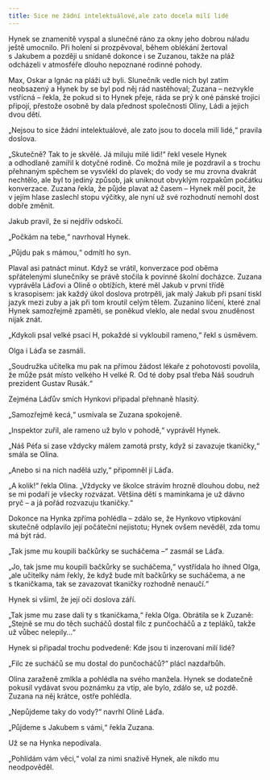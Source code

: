 ```yaml
---
title: Sice ne žádní intelektuálové,ale zato docela milí lidé
---
```


Hynek se znamenitě vyspal a slunečné ráno za okny jeho dobrou náladu ještě umocnilo. Při holení si prozpěvoval, během oblékání žertoval s Jakubem a později u snídaně dokonce i se Zuzanou, takže na pláž odcházeli v atmosféře dlouho nepoznané rodinné pohody.

Max, Oskar a Ignác na pláži už byli. Slunečník vedle nich byl zatím neobsazený a Hynek by se byl pod něj rád nastěhoval; Zuzana – nezvykle vstřícná – řekla, že pokud si to Hynek přeje, ráda se prý k oné pánské trojici připojí, přestože osobně by dala přednost společnosti Oliny, Ládi a jejich dvou dětí.

„Nejsou to sice žádní intelektuálové, ale zato jsou to docela milí lidé,“ pravila doslova.

„Skutečně? Tak to je skvělé. Já miluju milé lidi!“ řekl vesele Hynek a odhodlaně zamířil k dotyčné rodině. Co možná mile je pozdravil a s trochu přehnaným spěchem se vysvlékl do plavek; do vody se mu zrovna dvakrát nechtělo, ale byl to jediný způsob, jak uniknout obvyklým rozpakům počátku konverzace. Zuzana řekla, že půjde plavat až časem – Hynek měl pocit, že v jejím hlase zaslechl stopu výčitky, ale nyní už své rozhodnutí nemohl dost dobře změnit.

Jakub pravil, že si nejdřív odskočí.

„Počkám na tebe,“ navrhoval Hynek.

„Půjdu pak s mámou,“ odmítl ho syn.

Plaval asi patnáct minut. Když se vrátil, konverzace pod oběma spřátelenými slunečníky se právě stočila k povinné školní docházce. Zuzana vyprávěla Láďovi a Olině o obtížích, které měl Jakub v první třídě s krasopisem: jak každý úkol doslova protrpěli, jak malý Jakub při psaní tiskl jazyk mezi zuby a jak při tom kroutil celým tělem. Zuzanino líčení, které znal Hynek samozřejmě zpaměti, se poněkud vleklo, ale nedal svou znuděnost nijak znát.

„Kdykoli psal velké psací H, pokaždé si vykloubil rameno,“ řekl s úsměvem.

Olga i Láďa se zasmáli.

„Soudružka učitelka mu pak na přímou žádost lékaře z pohotovosti povolila, že může psát místo velkého H velké R. Od té doby psal třeba Náš soudruh prezident Gustav Rusák.“

Zejména Láďův smích Hynkovi připadal přehnaně hlasitý.

„Samozřejmě kecá,“ usmívala se Zuzana spokojeně.

„Inspektor zuřil, ale rameno už bylo v pohodě,“ vyprávěl Hynek.

„Náš Péťa si zase vždycky málem zamotá prsty, když si zavazuje tkaničky,“ smála se Olina.

„Anebo si na nich nadělá uzly,“ připomněl jí Láďa.

„A kolik!“ řekla Olina. „Vždycky ve školce strávím hrozně dlouhou dobu, než se mi podaří je všecky rozvázat. Většina dětí s maminkama je už dávno pryč – a já pořád rozvazuju tkaničky.“

Dokonce na Hynka zpříma pohlédla – zdálo se, že Hynkovo vtipkování skutečně odplavilo její počáteční nejistotu; Hynek ovšem nevěděl, zda tomu má být rád.

„Tak jsme mu koupili bačkůrky se sucháčema –“ zasmál se Láďa.

„Jo, tak jsme mu koupili bačkůrky se sucháčema,“ vystřídala ho ihned Olga, „ale učitelky nám řekly, že když bude mít bačkůrky se sucháčema, a ne s tkaničkama, tak se zavazovat tkaničky rozhodně nenaučí.“

Hynek si všiml, že její oči doslova září.

„Tak jsme mu zase dali ty s tkaničkama,“ řekla Olga. Obrátila se k Zuzaně: „Stejně se mu do těch sucháčů dostal filc z punčocháčů a z tepláků, takže už vůbec nelepily…“

Hynek si připadal trochu podvedeně: Kde jsou ti inzerovaní milí lidé?

„Filc ze sucháčů se mu dostal do punčocháčů?“ plácl nazdařbůh.

Olina zaraženě zmlkla a pohlédla na svého manžela. Hynek se dodatečně pokusil vydávat svou poznámku za vtip, ale bylo, zdálo se, už pozdě. Zuzana na něj krátce, ostře pohlédla.

„Nepůjdeme taky do vody?“ navrhl Olině Láďa.

„Půjdeme s Jakubem s vámi,“ řekla Zuzana.

Už se na Hynka nepodívala.

„Pohlídám vám věci,“ volal za nimi snaživě Hynek, ale nikdo mu neodpověděl.
